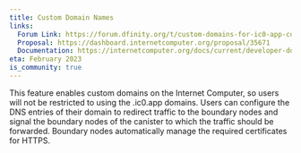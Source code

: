 ```yaml
---
title: Custom Domain Names
links:
  Forum Link: https://forum.dfinity.org/t/custom-domains-for-ic0-app-community-consideration/6162
  Proposal: https://dashboard.internetcomputer.org/proposal/35671
  Documentation: https://internetcomputer.org/docs/current/developer-docs/production/custom-domain/
eta: February 2023
is_community: true
---
```


This feature enables custom domains on the Internet Computer, so users will not be restricted to using the <canister id>.ic0.app domains. Users can configure the DNS entries of their domain to redirect traffic to the boundary nodes and signal the boundary nodes of the canister to which the traffic should be forwarded. Boundary nodes automatically manage the required certificates for HTTPS.
